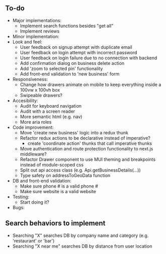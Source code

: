 ## To-do

- Major implementations:
  - Implement search functions besides "get all"
  - Implement reviews
- Minor implementation:
- Look and feel:
  - User feedback on signup attempt with duplicate email
  - User feedback on login attempt with incorrect password
  - User feedback on login failure due to no connection with backend
  - Add confirmation dialog on business delete action
  - Add 'zoom to selected pin' functionality
  - Add front-end validation to 'new business' form
- Responsiveness:
  - Change how drawers animate on mobile to keep everything inside a 100vw x 100vh box
  - Swipeable drawers?
- Accesibility:
  - Audit for keyboard navigation
  - Audit with a screen reader
  - More semantic html (e.g. nav)
  - More aria roles
- Code improvement:
  - Move 'create new business' logic into a redux thunk
  - Refactor redux actions to be declarative instead of imperative?
    - create 'coordinate action' thunks that call imperative thunks
  - Move authentication and route protection functionality to next.js middleware?
  - Refactor Drawer component to use MUI theming and breakpoints instead of module-scoped css
  - Split out api access class (e.g. Api.getBusinessDetails(...))
  - Type safety on addressToGeoData function
- DB and front-end validation:
  - Make sure phone # is a valid phone #
  - Make sure website is a valid website
- Testing:
  - Start doing it?
- Bugs:

## Search behaviors to implement

- Searching "X" searches DB by company name and category (e.g. 'restaurant' or 'bar')
- Searching "X near me" searches DB by distance from user location
